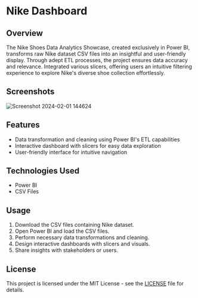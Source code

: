 # Nike Dashboard

## Overview
The Nike Shoes Data Analytics Showcase, created exclusively in Power BI, transforms raw Nike
dataset CSV files into an insightful and user-friendly display. Through adept ETL processes,
the project ensures data accuracy and relevance. Integrated various slicers, offering users an
intuitive filtering experience to explore Nike's diverse shoe collection effortlessly.

## Screenshots
![Screenshot 2024-02-01 144624](https://github.com/abhisheklahase29/Dashboards/assets/102788394/9537b123-ccdb-4560-a70d-85241338da47)

## Features
- Data transformation and cleaning using Power BI's ETL capabilities
- Interactive dashboard with slicers for easy data exploration
- User-friendly interface for intuitive navigation

## Technologies Used
- Power BI
- CSV Files

## Usage
1. Download the CSV files containing Nike dataset.
2. Open Power BI and load the CSV files.
3. Perform necessary data transformations and cleaning.
4. Design interactive dashboards with slicers and visuals.
5. Share insights with stakeholders or users.

## License
This project is licensed under the MIT License - see the [LICENSE](LICENSE) file for details.
